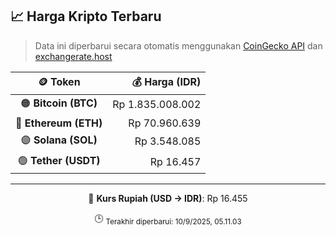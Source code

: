 

<!-- HARGA_KRIPTO -->
## 📈 Harga Kripto Terbaru

> Data ini diperbarui secara otomatis menggunakan [CoinGecko API](https://www.coingecko.com/) dan [exchangerate.host](https://exchangerate.host/)

<div align="center">

| 🪙 Token | 💰 Harga (IDR) |
|:------:|---------------:|
| 🟠 **Bitcoin (BTC)**   | Rp 1.835.008.002 |
| 🔵 **Ethereum (ETH)**  | Rp 70.960.639 |
| 🟣 **Solana (SOL)**    | Rp 3.548.085 |
| 🟢 **Tether (USDT)**   | Rp 16.457 |

---

💱 **Kurs Rupiah (USD → IDR)**: Rp 16.455

🕒 <sub>Terakhir diperbarui: 10/9/2025, 05.11.03</sub>

</div>
<!-- /HARGA_KRIPTO -->